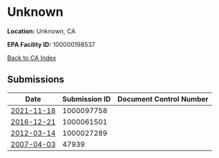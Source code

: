 # Unknown

**Location:** Unknown, CA

**EPA Facility ID:** 100000198537

[Back to CA Index](../../index.md)

## Submissions

| Date | Submission ID | Document Control Number |
|------|--------------|-------------------------|
| [2021-11-18](submissions/1000097758.md) | 1000097758 |  |
| [2016-12-21](submissions/1000061501.md) | 1000061501 |  |
| [2012-03-14](submissions/1000027289.md) | 1000027289 |  |
| [2007-04-03](submissions/47939.md) | 47939 |  |
